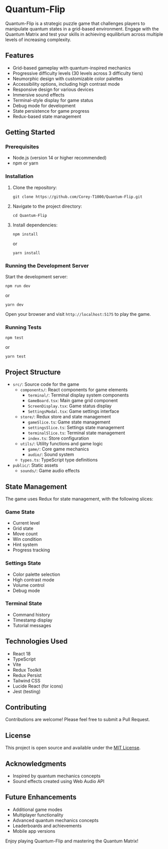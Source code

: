 # Quantum-Flip

Quantum-Flip is a strategic puzzle game that challenges players to manipulate quantum states in a grid-based environment. Engage with the Quantum Matrix and test your skills in achieving equilibrium across multiple levels of increasing complexity.

## Features

- Grid-based gameplay with quantum-inspired mechanics
- Progressive difficulty levels (30 levels across 3 difficulty tiers)
- Neumorphic design with customizable color palettes
- Accessibility options, including high contrast mode
- Responsive design for various devices
- Immersive sound effects
- Terminal-style display for game status
- Debug mode for development
- State persistence for game progress
- Redux-based state management

## Getting Started

### Prerequisites

- Node.js (version 14 or higher recommended)
- npm or yarn

### Installation

1. Clone the repository:
   ```
   git clone https://github.com/Corey-T1000/Quantum-Flip.git
   ```

2. Navigate to the project directory:
   ```
   cd Quantum-Flip
   ```

3. Install dependencies:
   ```
   npm install
   ```
   or
   ```
   yarn install
   ```

### Running the Development Server

Start the development server:

```
npm run dev
```
or
```
yarn dev
```

Open your browser and visit `http://localhost:5175` to play the game.

### Running Tests

```
npm test
```
or
```
yarn test
```

## Project Structure

- `src/`: Source code for the game
  - `components/`: React components for game elements
    - `terminal/`: Terminal display system components
    - `GameBoard.tsx`: Main game grid component
    - `ScreenDisplay.tsx`: Game status display
    - `SettingsModal.tsx`: Game settings interface
  - `store/`: Redux store and state management
    - `gameSlice.ts`: Game state management
    - `settingsSlice.ts`: Settings state management
    - `terminalSlice.ts`: Terminal state management
    - `index.ts`: Store configuration
  - `utils/`: Utility functions and game logic
    - `game/`: Core game mechanics
    - `audio/`: Sound system
  - `types.ts`: TypeScript type definitions
- `public/`: Static assets
  - `sounds/`: Game audio effects

## State Management

The game uses Redux for state management, with the following slices:

### Game State
- Current level
- Grid state
- Move count
- Win condition
- Hint system
- Progress tracking

### Settings State
- Color palette selection
- High contrast mode
- Volume control
- Debug mode

### Terminal State
- Command history
- Timestamp display
- Tutorial messages

## Technologies Used

- React 18
- TypeScript
- Vite
- Redux Toolkit
- Redux Persist
- Tailwind CSS
- Lucide React (for icons)
- Jest (testing)

## Contributing

Contributions are welcome! Please feel free to submit a Pull Request.

## License

This project is open source and available under the [MIT License](LICENSE).

## Acknowledgments

- Inspired by quantum mechanics concepts
- Sound effects created using Web Audio API

## Future Enhancements

- Additional game modes
- Multiplayer functionality
- Advanced quantum mechanics concepts
- Leaderboards and achievements
- Mobile app versions

Enjoy playing Quantum-Flip and mastering the Quantum Matrix!
